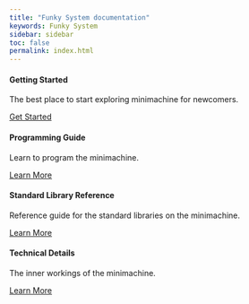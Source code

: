 ```yaml
---
title: "Funky System documentation"
keywords: Funky System
sidebar: sidebar
toc: false
permalink: index.html
---
```


<div class="row">
        <div class="col-md-3 col-sm-6">
            <div class="panel panel-default text-center">
                <div class="panel-heading">
                    <span class="fa-stack fa-4x">
                          <i class="fa fa-circle fa-stack-2x text-primary"></i>
                          <i class="fa fa-play fa-stack-1x fa-inverse"></i>
                    </span>
                </div>
                <div class="panel-body">
                    <h4>Getting Started</h4>
                    <p>The best place to start exploring minimachine for newcomers.</p>
                    <a href="#" class="btn btn-primary">Get Started</a>
                </div>
            </div>
        </div>
        <div class="col-md-3 col-sm-6">
            <div class="panel panel-default text-center">
                <div class="panel-heading">
                    <span class="fa-stack fa-4x">
                          <i class="fa fa-circle fa-stack-2x text-primary"></i>
                          <i class="fa fa-book fa-stack-1x fa-inverse"></i>
                    </span>
                </div>
                <div class="panel-body">
                    <h4>Programming Guide</h4>
                    <p>Learn to program the minimachine.</p>
                    <a href="#" class="btn btn-primary">Learn More</a>
                </div>
            </div>
        </div>
        <div class="col-md-3 col-sm-6">
            <div class="panel panel-default text-center">
                <div class="panel-heading">
                    <span class="fa-stack fa-4x">
                          <i class="fa fa-circle fa-stack-2x text-primary"></i>
                          <i class="fa fa-th-list fa-stack-1x fa-inverse"></i>
                    </span>
                </div>
                <div class="panel-body">
                    <h4>Standard Library Reference</h4>
                    <p>Reference guide for the standard libraries on the minimachine.</p>
                    <a href="#" class="btn btn-primary">Learn More</a>
                </div>
            </div>
        </div>
        <div class="col-md-3 col-sm-6">
            <div class="panel panel-default text-center">
                <div class="panel-heading">
                    <span class="fa-stack fa-4x">
                          <i class="fa fa-circle fa-stack-2x text-primary"></i>
                          <i class="fa fa-microchip fa-stack-1x fa-inverse"></i>
                    </span>
                </div>
                <div class="panel-body">
                    <h4>Technical Details</h4>
                    <p>The inner workings of the minimachine.</p>
                    <a href="#" class="btn btn-primary">Learn More</a>
                </div>
            </div>
        </div>
    </div>

